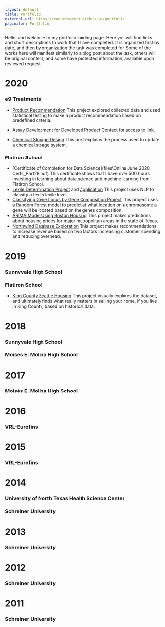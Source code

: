 ```yaml
---
layout: default
title: Portfolio
external-url: https://eannefawcett.github.io/portfolio
paginator: Portfolio
---
```


Hello, and welcome to my portfolio landing page. Here you will find links and short descriptions to work that I have completed. It is organized first by date, and then by organization the task was completed for. Some of the works here will manifest similarly to a blog post about the task, others will be original content, and some have protected information, available upon reviewed request.

# 2020

### e9 Treatments

- [Product Recommendation][e9-research]
This project explored collected data and used statistical testing to make a product recommendation based on predefined criteria.

- [Assay Development for Developed Product][e9_etching_assay]
Contact for access to link.

- [Chemical Storage Design][e9_chemical_storage]
This post explains the process used to update a chemical stoage system.

### Flatiron School

- [Certificate of Completion for Data Science](files\Online June 2020 Certs_Part28.pdf)
This certificate shows that I have over 500 hours investing in learning about data science and machine learning from Flatiron School.
- [Lexile Determination Project][lexile-determination] and [Application][lexile-determination-app]
This project uses NLP to classify a text's lexile level.
- [Classifying Gene Locus by Gene Composition Project][gene-classification]
This project uses a Random Forest model to predict at what location on a chromosome a gene will be located based on the genes composition.
- [ARIMA Model Using Boston Housing][time-series]
This project makes predictions about housing prices for major metropolitan areas in the state of Texas.
- [Northwind Database Exploration][sql-explore]
This project makes recommendations to increase revenue based on two factors increasing customer spending and reducing overhead.

# 2019

### Sunnyvale High School

### Flatiron School

- [King County Seattle Housing][eda-exploration]
This project visually explores the dataset, and ultimately finds what really matters in selling your home, if you live in King County, based on historical data.

# 2018

### Sunnyvale High School

### Moisés E. Molina High School

# 2017

### Moisés E. Molina High School

# 2016

### VRL-Eurofins

# 2015

### VRL-Eurofins

# 2014

### University of North Texas Health Science Center

### Schreiner University

# 2013

### Schreiner University

# 2012

### Schreiner University

# 2011

### Schreiner University


[lexile-determination]: https://github.com/eannefawcett/lexile-determination-v2
[lexile-determination-app]: https://github.com/eannefawcett/lexile-determination-app
[gene-classification]: https://github.com/eannefawcett/Classifying-Gene-Locus-by-Gene-Composition
[time-series]: https://github.com/eannefawcett/ARIMA-modeling-for-boston-housing
[e9-research]: https://github.com/eannefawcett/e9-Treatments-Product-Analysis
[sql-explore]: https://github.com/eannefawcett/Northwind-Database-Exploration
[eda-exploration]: https://github.com/eannefawcett/King-County-Seattle-Housing
[e9_etching_assay]: https://eannefawcett.github.io/portfolio/2020/07/13/e9-Treatments-Etching-Assay-Proposal
[e9_chemical_storage]: https://eannefawcett.github.io/2020/07/21/e9-Treatments-Chemical-Storage/
